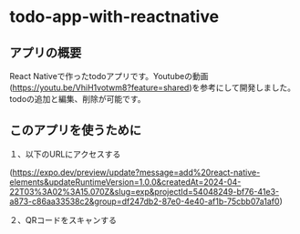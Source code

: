# todo-app-with-reactnative

## アプリの概要

React Nativeで作ったtodoアプリです。Youtubeの動画(https://youtu.be/VhiH1votwm8?feature=shared)を参考にして開発しました。
todoの追加と編集、削除が可能です。

## このアプリを使うために

１、以下のURLにアクセスする
  
(https://expo.dev/preview/update?message=add%20react-native-elements&updateRuntimeVersion=1.0.0&createdAt=2024-04-22T03%3A02%3A15.070Z&slug=exp&projectId=54048249-bf76-41e3-a873-c86aa33538c2&group=df247db2-87e0-4e40-af1b-75cbb07a1af0)

２、QRコードをスキャンする
